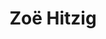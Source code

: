 ---
name: Zoë Hitzig
title: Zoë Hitzig
description: Inequality
group: Working Groups
task: Inequality
time: 
link: https://www.zoehitzig.com/
image: "/assets/organization/past_leadership/zoe.jpg"
---